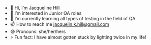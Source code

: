 - 👋 Hi, I’m Jacqueline Hill
- 👀 I’m interested in Junior QA roles
- 🌱 I’m currently learning all types of testing in the field of QA
- 📫 How to reach me jacquelin.k.hill@gmail.com
- 😄 Pronouns: she/her/hers
- ⚡ Fun fact: I have almost gotten stuck by lighting twice in my life! 

<!---
jachill2/jachill2 is a ✨ special ✨ repository because its `README.md` (this file) appears on your GitHub profile.
You can click the Preview link to take a look at your changes.
--->
